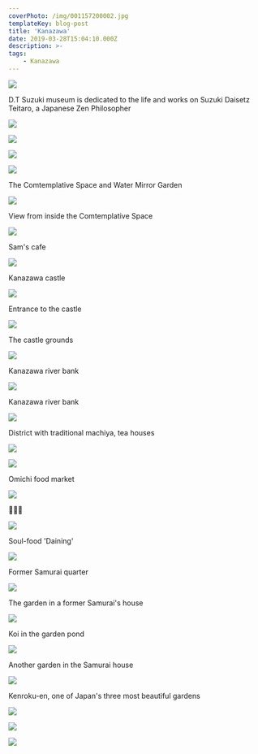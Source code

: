 ```yaml
---
coverPhoto: /img/001157200002.jpg
templateKey: blog-post
title: 'Kanazawa'
date: 2019-03-28T15:04:10.000Z
description: >-
tags:
    - Kanazawa
---
```


![](/img/001157200002.jpg)
<figcaption>D.T Suzuki museum is dedicated to the life and works on Suzuki
Daisetz Teitaro, a Japanese Zen Philosopher</figcaption>

![](/img/001157200005.jpg)

![](/img/001157200004.jpg)

![](/img/001157200006.jpg)

![](/img/001157210036.jpg)
<figcaption>The Comtemplative Space and Water Mirror Garden</figcaption>

![](/img/001157200010.jpg)
<figcaption>View from inside the Comtemplative Space</figcaption>

![](/img/001157200009.jpg)
<figcaption>Sam's cafe</figcaption>

![](/img/001157200011.jpg)
<figcaption>Kanazawa castle</figcaption>

![](/img/001157210030.jpg)
<figcaption>Entrance to the castle</figcaption>

![](/img/001157210032.jpg)
<figcaption>The castle grounds</figcaption>

![](/img/001157200013.jpg)
<figcaption>Kanazawa river bank</figcaption>

![](/img/001157200014.jpg)
<figcaption>Kanazawa river bank</figcaption>

![](/img/001157200015.jpg)
<figcaption>District with traditional machiya, tea houses</figcaption>

![](/img/001157200018.jpg)

![](/img/001157210017.jpg)
<figcaption>Omichi food market</figcaption>

![](/img/001157210016.jpg)
<figcaption>🦀🦀🦀</figcaption>

![](/img/001157210022.jpg)
<figcaption>Soul-food 'Daining'</figcaption>

![](/img/001157210027.jpg)
<figcaption>Former Samurai quarter</figcaption>

![](/img/001157210026.jpg)
<figcaption>The garden in a former Samurai's house</figcaption>

![](/img/001157210025.jpg)
<figcaption>Koi in the garden pond</figcaption>

![](/img/001157210031.jpg)
<figcaption>Another garden in the Samurai house</figcaption>

![](/img/001157210029.jpg)
<figcaption>Kenroku-en, one of Japan's three most beautiful gardens</figcaption>

![](/img/001157210028.jpg)

![](/img/001157210033.jpg)

![](/img/001157210035.jpg)
